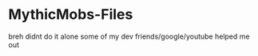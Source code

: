 MythicMobs-Files
===============

breh didnt do it alone some of my dev friends/google/youtube helped me out
